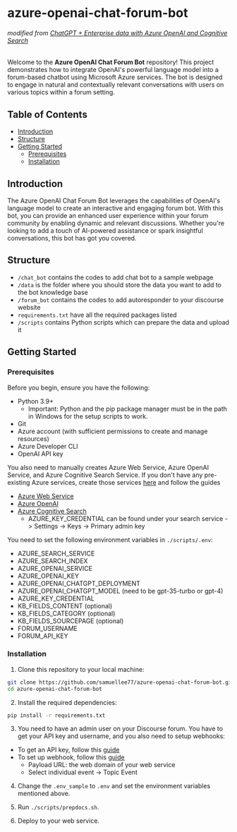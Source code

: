 # azure-openai-chat-forum-bot

###### modified from [ChatGPT + Enterprise data with Azure OpenAI and Cognitive Search](https://github.com/Azure-Samples/azure-search-openai-demo/)
Welcome to the **Azure OpenAI Chat Forum Bot** repository! This project demonstrates how to integrate OpenAI's powerful language model into a forum-based chatbot using Microsoft Azure services. The bot is designed to engage in natural and contextually relevant conversations with users on various topics within a forum setting.

## Table of Contents

- [Introduction](#introduction)
- [Structure](#structure)
- [Getting Started](#getting-started)
  - [Prerequisites](#prerequisites)
  - [Installation](#installation)

## Introduction

The Azure OpenAI Chat Forum Bot leverages the capabilities of OpenAI's language model to create an interactive and engaging forum bot. With this bot, you can provide an enhanced user experience within your forum community by enabling dynamic and relevant discussions. Whether you're looking to add a touch of AI-powered assistance or spark insightful conversations, this bot has got you covered.

## Structure

- `/chat_bot` contains the codes to add chat bot to a sample webpage
- `/data` is the folder where you should store the data you want to add to the bot knowledge base
- `/forum_bot` contains the codes to add autoresponder to your discourse website
- `requirements.txt` have all the required packages listed
- `/scripts` contains Python scripts which can prepare the data and upload it

## Getting Started

### Prerequisites

Before you begin, ensure you have the following:

- Python 3.9+
  - Important: Python and the pip package manager must be in the path in Windows for the setup scripts to work.
- Git
- Azure account (with sufficient permissions to create and manage resources)
- Azure Developer CLI
- OpenAI API key

You also need to manually creates Azure Web Service, Azure OpenAI Service, and Azure Cognitive Search Service. If you don't have any pre-existing Azure services, create those services [here](https://portal.azure.com) and follow the guides
  - [Azure Web Service](https://learn.microsoft.com/en-us/azure/app-service/quickstart-python?tabs=flask%2Cwindows%2Cazure-cli%2Cvscode-deploy%2Cdeploy-instructions-azportal%2Cterminal-bash%2Cdeploy-instructions-zip-azcli)
  - [Azure OpenAI](https://learn.microsoft.com/en-us/azure/ai-services/openai/how-to/create-resource?pivots=web-portal)
  - [Azure Cognitive Search](https://learn.microsoft.com/en-us/azure/search/search-get-started-portal)
    - AZURE_KEY_CREDENTIAL can be found under your search service -> Settings -> Keys -> Primary admin key

You need to set the following environment variables in `./scripts/.env`:
- AZURE_SEARCH_SERVICE
- AZURE_SEARCH_INDEX
- AZURE_OPENAI_SERVICE
- AZURE_OPENAI_KEY
- AZURE_OPENAI_CHATGPT_DEPLOYMENT
- AZURE_OPENAI_CHATGPT_MODEL (need to be gpt-35-turbo or gpt-4)
- AZURE_KEY_CREDENTIAL
- KB_FIELDS_CONTENT (optional)
- KB_FIELDS_CATEGORY (optional)
- KB_FIELDS_SOURCEPAGE (optional)
- FORUM_USERNAME
- FORUM_API_KEY

### Installation

1. Clone this repository to your local machine:

```bash
git clone https://github.com/samuellee77/azure-openai-chat-forum-bot.git
cd azure-openai-chat-forum-bot
```

2. Install the required dependencies:

```bash
pip install -r requirements.txt
```

3. You need to have an admin user on your Discourse forum. You have to get your API key and username, and you also need to setup webhooks:
  - To get an API key, follow this [guide](https://meta.discourse.org/t/create-and-configure-an-api-key/230124)
  - To set up webhook, follow this [guide](https://meta.discourse.org/t/configure-webhooks-that-trigger-on-discourse-events-to-integrate-with-external-services/49045)
    - Payload URL: the web domain of your web service
    - Select individual event -> Topic Event

4. Change the `.env_sample` to `.env` and set the environment variables mentioned above.

5. Run `./scripts/prepdocs.sh`.

6. Deploy to your web service.